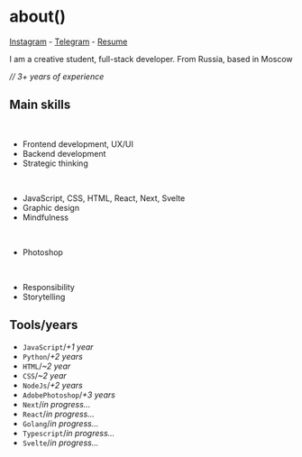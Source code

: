 # about()

[Instagram](https://www.instagram.com/kurospitt) - [Telegram](https://t.me/egorefo) - [Resume](https://www.notion.so/a4eb6911c7974b5bb0103fce95d9db87)

I am a creative student, full-stack developer. From Russia, based in Moscow

*// 3+ years of experience*

## Main skills

<br/>

* Frontend development, UX/UI 
* Backend development  
* Strategic thinking

<br/>

* JavaScript, CSS, HTML, React, Next, Svelte
* Graphic design
* Mindfulness

<br/>

* Photoshop

<br/>

* Responsibility
* Storytelling

## Tools/years
* `JavaScript`/*+1 year*
* `Python`/*+2 years*
* `HTML`/*~2 year*
* `CSS`/*~2 year*
* `NodeJs`/*+2 years*
* `AdobePhotoshop`/*+3 years*
* `Next`/*in progress...*
* `React`/*in progress...*
* `Golang`/*in progress...*
* `Typescript`/*in progress...*
* `Svelte`/*in progress...*

